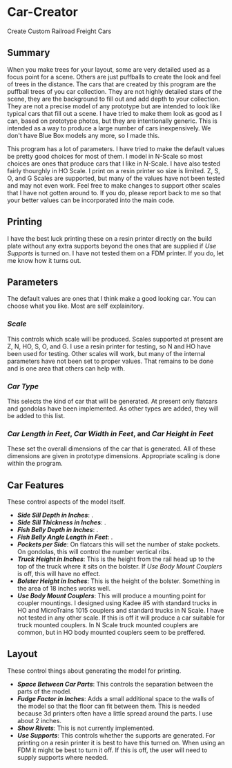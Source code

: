 # Car-Creator
 Create Custom Railroad Freight Cars

## Summary

When you make trees for your layout, some are very detailed used as a focus point for a scene. Others are just puffballs to create the look and feel of trees in the distance. The cars that are created by this program are the puffball trees of you car collection. They are not highly detailed stars of the scene, they are the background to fill out and add depth to your collection. They are not a precise model of any prototype but are intended to look like typical cars that fill out a scene. I have tried to make them look as good as I can, based on prototype photos, but they are intentionally generic. This is intended as a way to produce a large number of cars inexpensively. We don't have Blue Box models any more, so I made this.

This program has a lot of parameters. I have tried to make the default values be pretty good choices for most of them. I model in N-Scale so most choices are ones that produce cars that I like in N-Scale. I have also tested fairly thourghly in HO Scale. I print on a resin printer so size is limited. Z, S, O, and G Scales are supported, but many of the values have not been tested and may not even work. Feel free to make changes to support other scales that I have not gotten around to. If you do, please report back to me so that your better values can be incorporated into the main code.

## Printing
I have the best luck printing these on a resin printer directly on the build plate without any extra supports beyond the ones that are supplied if _Use Supports_ is turned on. I have not tested them on a FDM printer. If you do, let me know how it turns out. 

## Parameters
The default values are ones that I think make a good looking car. You can choose what you like. Most are self explainitory. 

### _Scale_
This controls which scale will be produced. Scales supported at present are Z, N, HO, S, O, and G. I use a resin printer for testing, so N and HO have been used for testing. Other scales will work, but many of the internal parameters have not been set to proper values. That remains to be done and is one area that others can help with.

### _Car Type_
This selects the kind of car that will be generated. At present only flatcars and gondolas have been implemented. As other types are added, they will be added to this list.

### _Car Length in Feet_, _Car Width in Feet_, and _Car Height in Feet_
These set the overall dimensions of the car that is generated. All of these dimensions are given in prototype dimensions. Appropriate scaling is done within the program.

## Car Features
These control aspects of the model itself.

  * **_Side Sill Depth in Inches_**: .
  * **_Side Sill Thickness in Inches_**: .
  * **_Fish Belly Depth in Inches_**: .
  * **_Fish Belly Angle Length in Feet_**: .
  * **_Pockets per Side_**: On flatcars this will set the number of stake pockets. On gondolas, this will control the number vertical ribs.
  * **_Truck Height in Inches_**: This is the height from the rail head up to the top of the truck where it sits on the bolster. If _Use Body Mount Couplers_ is off, this will have no effect.
  * **_Bolster Height in Inches_**: This is the height of the bolster. Something in the area of 18 inches works well. 
  * **_Use Body Mount Couplers_**: This will produce a mounting point for coupler mountings. I designed using Kadee #5 with standard trucks in HO and MicroTrains 1015 couplers and standard trucks in N Scale. I have not tested in any other scale. If this is off it will produce a car suitable for truck mounted couplers. In N Scale truck mounted couplers are common, but in HO body mounted couplers seem to be preffered.

## Layout
These control things about generating the model for printing.

  * **_Space Between Car Parts_**: This controls the separation between the parts of the model.
  * **_Fudge Factor in Inches_**: Adds a small additional space to the walls of the model so that the floor can fit between them. This is needed because 3d printers often have a little spread around the parts. I use about 2 inches.
  * **_Show Rivets_**: This is not currently implemented. 
  * **_Use Supports_**: This controls whether the supports are generated. For printing on a resin printer it is best to have this turned on. When using an FDM it might be best to turn it off. If this is off, the user will need to supply supports where needed.
